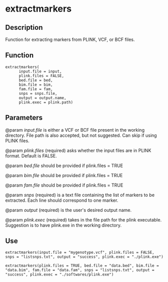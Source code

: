 # extractmarkers

## Description
Function for extracting markers from PLINK, VCF, or BCF files. 

## Function
```
extractmarkers(
      input.file = input, 
      plink.files = FALSE,
      bed.file = bed,
      bim.file = bim,
      fam.file = fam,
      snps = snps.file, 
      output = output.name,
      plink.exec = plink.path)
```

## Parameters
@param *input.file* is either a VCF or BCF file present in the working directory. File path is also accepted, but not suggested. Can skip if using PLINK files.

@param *plink.files* (required) asks whether the input files are in PLINK format. Default is FALSE.

@param *bed.file* should be provided if plink.files = TRUE

@param *bim.file* should be provided if plink.files = TRUE

@param *fam.file* should be provided if plink.files = TRUE

@param *snps* (required) is a text file containing the list of markers to be extracted. Each line should correspond to one marker.

@param *output* (required) is the user's desired output name.

@param *plink.exec* (required) takes in the file path for the plink executable. Suggestion is to have plink.exe in the working directory.

## Use
```
extractmarkers(input.file = "mygenotype.vcf", plink.files = FALSE, snps = "listsnps.txt", output = "success", plink.exec = "./plink.exe")

extractmarkers(plink.files = TRUE, bed.file = "data.bed", bim.file = "data.bim", fam.file = "data.fam", snps = "listsnps.txt", output = "success", plink.exec = "./softwares/plink.exe")
```

